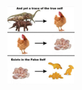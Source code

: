 <p align="center">
  <img src="./c9a.jpg" width="30%">
</p>
<!--
https://i.redd.it/rq02pquej7c71.jpg
https://i.redd.it/rrb6msk1nag61.jpg
-->
